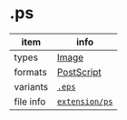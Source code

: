 

# .ps

item | info
--- | ---
types | [Image](../dataTypes/image.md)
formats | [PostScript](../fileFormats/postscript.md)
variants | [`.eps`](../extensions/eps.md)
file info | [`extension/ps`]({{fileinfo}}/ps)



